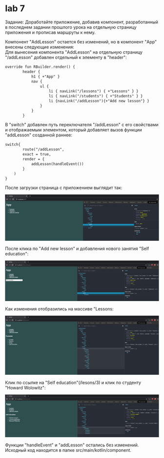 # lab 7
Задание: Доработайте приложение, добавив компонент, разработанный в последнем задании прошлого урока на отдельную страницу приложения и
прописав маршруты к нему.

Компонент "AddLesson" остается без изменений, но в компонент "App" внесены следующие изменения:\
Для вынесения компонента "AddLesson" на отдельную страницу "/addLesson" добавлен отдельный к элементу в "header":

    override fun RBuilder.render() {
            header {
                h1 { +"App" }
                nav {
                    ul {
                        li { navLink("/lessons") { +"Lessons" } }
                        li { navLink("/students") { +"Students" } }
                        li {navLink("/addLesson"){+"Add new lesson"} }
                    }
                }
            }
            
В "switch" добавлен путь переключателя "/addLesson" с его свойствами и отображаемым элементом, 
который добавляет вызов функции "addLesson" созданной раннее:

    switch{
            route("/addLesson",
            exact = true,
            render = {
                addLesson(handleEvent())
            }
        )
    }
    
После загрузки страница с приложением выглядит так:

![](https://github.com/mementomorri/Kotlin-Frontend/blob/lab7/screenshots/onLoad.PNG)

После клика по "Add new lesson" и добавления нового занятия "Self education":

![](https://github.com/mementomorri/Kotlin-Frontend/blob/lab7/screenshots/newLesson.PNG)

Как изменения отобразились на массиве "Lessons:

![](https://github.com/mementomorri/Kotlin-Frontend/blob/lab7/screenshots/lessons.PNG)

Клик по ссылке на "Self education"(/lesons/3) и клик по студенту "Howard Wolowitz":

![](https://github.com/mementomorri/Kotlin-Frontend/blob/lab7/screenshots/selfEducation.PNG)

Функции "handleEvent" и "addLesson" остались без изменений. Исходный код находится в папке src/main/kotlin/component.
